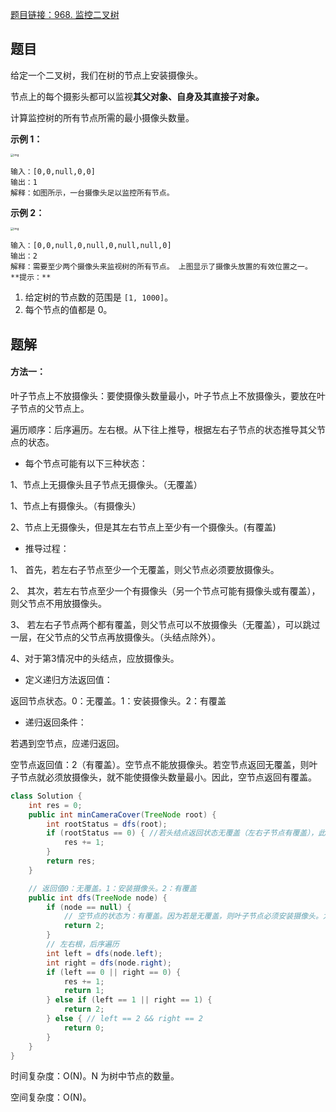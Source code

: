 [题目链接：968. 监控二叉树](https://leetcode-cn.com/problems/binary-tree-cameras/)

## 题目

给定一个二叉树，我们在树的节点上安装摄像头。

节点上的每个摄影头都可以监视**其父对象、自身及其直接子对象。**

计算监控树的所有节点所需的最小摄像头数量。

 **示例 1：**

<img src="https://assets.leetcode-cn.com/aliyun-lc-upload/uploads/2018/12/29/bst_cameras_01.png" alt="img" style="zoom:33%;" />

```
输入：[0,0,null,0,0]
输出：1
解释：如图所示，一台摄像头足以监控所有节点。
```

**示例 2：**

<img src="https://assets.leetcode-cn.com/aliyun-lc-upload/uploads/2018/12/29/bst_cameras_02.png" alt="img" style="zoom:33%;" />

```
输入：[0,0,null,0,null,0,null,null,0]
输出：2
解释：需要至少两个摄像头来监视树的所有节点。 上图显示了摄像头放置的有效位置之一。
**提示：**
```

1. 给定树的节点数的范围是 `[1, 1000]`。
2. 每个节点的值都是 0。

## 题解

#### 方法一：

叶子节点上不放摄像头：要使摄像头数量最小，叶子节点上不放摄像头，要放在叶子节点的父节点上。

遍历顺序：后序遍历。左右根。从下往上推导，根据左右子节点的状态推导其父节点的状态。

* 每个节点可能有以下三种状态：

1、节点上无摄像头且子节点无摄像头。（无覆盖）

1、节点上有摄像头。（有摄像头）

2、节点上无摄像头，但是其左右节点上至少有一个摄像头。(有覆盖)

* 推导过程：

1、 首先，若左右子节点至少一个无覆盖，则父节点必须要放摄像头。

2、 其次，若左右节点至少一个有摄像头（另一个节点可能有摄像头或有覆盖），则父节点不用放摄像头。

3、 若左右子节点两个都有覆盖，则父节点可以不放摄像头（无覆盖），可以跳过一层，在父节点的父节点再放摄像头。（头结点除外）。

4、对于第3情况中的头结点，应放摄像头。

* 定义递归方法返回值：

返回节点状态。0：无覆盖。1：安装摄像头。2：有覆盖

* 递归返回条件：

若遇到空节点，应递归返回。

空节点返回值：2（有覆盖）。空节点不能放摄像头。若空节点返回无覆盖，则叶子节点就必须放摄像头，就不能使摄像头数量最小。因此，空节点返回有覆盖。

```java
class Solution {
    int res = 0;
    public int minCameraCover(TreeNode root) {
        int rootStatus = dfs(root);
        if (rootStatus == 0) { //若头结点返回状态无覆盖（左右子节点有覆盖），此时头结点应放摄像头
            res += 1;
        }
        return res;
    }

    // 返回值0：无覆盖。1：安装摄像头。2：有覆盖
    public int dfs(TreeNode node) {
        if (node == null) {
            // 空节点的状态为：有覆盖。因为若是无覆盖，则叶子节点必须安装摄像头。为了res尽可能小，摄像头应安装在父节点。
            return 2;
        }
        // 左右根，后序遍历
        int left = dfs(node.left);
        int right = dfs(node.right);
        if (left == 0 || right == 0) {
            res += 1;
            return 1;
        } else if (left == 1 || right == 1) {
            return 2;
        } else { // left == 2 && right == 2
            return 0;
        }
    }
}
```

时间复杂度：O(N)。N 为树中节点的数量。

空间复杂度：O(N)。

